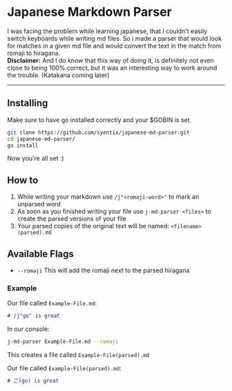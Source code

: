 # Japanese Markdown Parser

I was facing the problem while learning japanese, that I couldn't easily switch keyboards while writing md files.
So i made a parser that would look for matches in a given md file and would convert the text in the match from romaji to hiragana. 
<br>
__Disclaimer:__ And I do know that this way of doing it, is definitely not even close to being 100% correct, but it was an interesting way to work around the trouble.
(Katakana coming later)

----

## Installing

Make sure to have go installed correctly and your $GOBIN is set.

```bash
git clone https://github.com/syentix/japanese-md-parser.git
cd japanese-md-parser/
go install
```

Now you're all set :)

## How to

1. While writing your markdown use `/j"<romaji-word>"` to mark an unparsed word
2. As soon as you finished writing your file use `j-md-parser <files>` to create the parsed versions of your file
3. Your parsed copies of the original text will be named:  `<filename>(parsed).md`

## Available Flags

* `--romaji` This will add the romaji next to the parsed hiragana

### Example

Our file called `Example-File.md`:

```md
# /j"go" is great
```

In our console:

```bash
j-md-parser Example-File.md --romaji
```

This creates a file called `Example-File(parsed).md`

Our file called `Example-File(parsed).md`:

```md
# ご(go) is great
```
